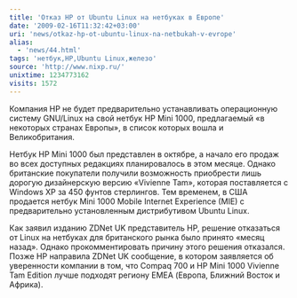 ```yaml
---
title: 'Отказ HP от Ubuntu Linux на нетбуках в Европе'
date: '2009-02-16T11:32:42+03:00'
uri: 'news/otkaz-hp-ot-ubuntu-linux-na-netbukah-v-evrope'
alias: 
  - 'news/44.html'
tags: 'нетбук,HP,Ubuntu Linux,железо'
source: 'http://www.nixp.ru/'
unixtime: 1234773162
visits: 1572
---
```

Компания HP не будет предварительно устанавливать операционную систему GNU/Linux на свой нетбук HP Mini 1000, предлагаемый «в некоторых странах Европы», в список которых вошла и Великобритания.

Нетбук HP Mini 1000 был представлен в октябре, а начало его продаж во всех доступных редакциях планировалось в этом месяце. Однако британские покупатели получили возможность приобрести лишь дорогую дизайнерскую версию «Vivienne Tam», которая поставляется с Windows XP за 450 фунтов стерлингов. Тем временем, в США продается нетбук Mini 1000 Mobile Internet Experience (MIE) с предварительно установленным дистрибутивом Ubuntu Linux.

Как заявил изданию ZDNet UK представитель HP, решение отказаться от Linux на нетбуках для британского рынка было принято «месяц назад». Однако прокомментировать причину этого решения отказался. Позже HP направила ZDNet UK сообщение, в котором заявляется об уверенности компании в том, что Compaq 700 и HP Mini 1000 Vivienne Tam Edition лучше подходят региону EMEA (Европа, Ближний Восток и Африка).

